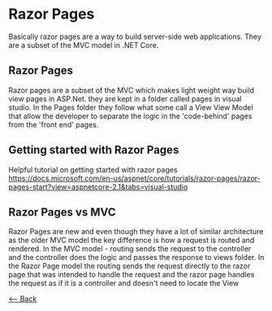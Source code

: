
# Razor Pages

Basically razor pages are a way to build server-side web applications.
They are a subset of the MVC model in .NET Core.


## Razor Pages

Razor pages are a subset of the MVC which makes light weight way build view pages in ASP.Net.
they are kept in a folder called pages in visual studio. In the Pages folder they follow what some call a View View Model that allow the developer to separate the logic in the 'code-behind' pages from the 'front end' pages.

  

## Getting started with Razor Pages

Helpful tutorial on getting started with razor pages
https://docs.microsoft.com/en-us/aspnet/core/tutorials/razor-pages/razor-pages-start?view=aspnetcore-2.1&tabs=visual-studio


## Razor Pages vs MVC
Razor Pages are new and even though they have a lot of similar architecture as the older MVC model the key difference is how a request is routed and rendered.
In the MVC model - routing sends the request to the controller and the controller does the logic and passes the response to views folder.
In the Razor Page model the routing sends the request directly to the razor page that was intended to handle the request and the razor page handles the request as if it is a controller and doesn't need to locate the View  


[<-- Back](README.md)